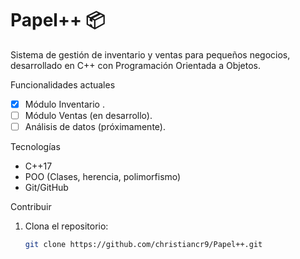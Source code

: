 
# Papel++ 📦  

Sistema de gestión de inventario y ventas para pequeños negocios, desarrollado en C++ con Programación Orientada a Objetos.  

 Funcionalidades actuales  
- [x] Módulo Inventario . 
- [ ] Módulo Ventas (en desarrollo).  
- [ ] Análisis de datos (próximamente).  

Tecnologías  
- C++17  
- POO (Clases, herencia, polimorfismo)  
- Git/GitHub  

Contribuir  
1. Clona el repositorio:  
   ```bash  
   git clone https://github.com/christiancr9/Papel++.git  
